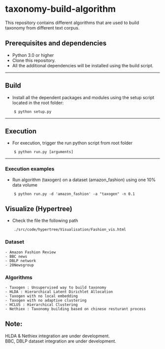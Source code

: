 # taxonomy-build-algorithm
This repository contains different algorithms that are used to build taxonomy from different text corpus.

## Prerequisites and dependencies

- Python 3.0 or higher
- Clone this repository.
- All the additional dependencies will be installed using the build script.

___

## Build

- Install all the dependent packages and modules using the setup script located in the root folder:
```
    $ python setup.py
```

___

## Execution

- For execution, trigger the run python script from root folder

```
    $ python run.py [arguments]
```

___

### Execution examples

- Run algorithm (taxogen) on a dataset (amazon_fashion) using one 10% data volume

```
    $ python run.py -d 'amazon_fashion' -a "taxogen" -n 0.1

```

## Visualize (Hypertree)

- Check the file the following path 

```
    ./src/code/hypertree/Visualisation/Fashion_vis.html
```

### Dataset
```
- Amazon Fashion Review
- BBC news
- DBLP network
- 20Newsgroup
```
### Algorithms
```
- Taxogen : Unsupervised way to build taxonomy
- HLDA : Hierarchical Latent Dirichlet Allocation
- Taxogen with no local embedding
- Taxogen with no adaptive clustering
- HCLUS : Hierarchical Clustering
- Nethiex : Taxonomy building based on chinese resturant process
```
## Note:

HLDA & Nethiex integration are under development.<br/>
BBC, DBLP dataset integration are under development.
